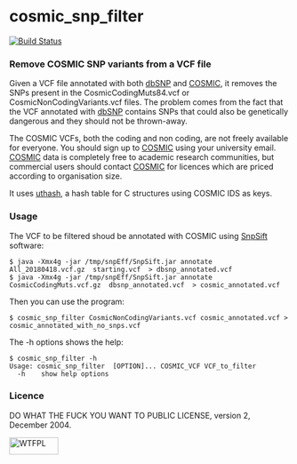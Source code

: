 # cosmic_snp_filter

[![Build Status](https://travis-ci.org/alexcoppe/cosmic_snp_filter.svg?branch=master)](https://travis-ci.org/alexcoppe/cosmic_snp_filter)

### Remove COSMIC SNP variants from a VCF file

Given a VCF file annotated with both [dbSNP](https://www.ncbi.nlm.nih.gov/snp/) and [COSMIC](https://cancer.sanger.ac.uk/cosmic), it removes the SNPs present in the CosmicCodingMuts84.vcf or CosmicNonCodingVariants.vcf files.
The problem comes from the fact that the VCF annotated with [dbSNP](https://www.ncbi.nlm.nih.gov/snp/) contains SNPs that could also be genetically dangerous and they should not be thrown-away.

The COSMIC VCFs, both the coding and non coding, are not freely available for everyone. You should sign up to [COSMIC](https://cancer.sanger.ac.uk/cosmic) using your university email. [COSMIC](https://cancer.sanger.ac.uk/cosmic) data is completely free to academic research communities, but commercial users should contact [COSMIC](https://cancer.sanger.ac.uk/cosmic) for licences which are priced according to organisation size.

It uses [uthash](https://troydhanson.github.io/uthash/), a hash table for C structures using COSMIC IDS as keys.

### Usage

The VCF to be filtered shoud be annotated with COSMIC using [SnpSift](http://snpeff.sourceforge.net/SnpSift.html) software:

```
$ java -Xmx4g -jar /tmp/snpEff/SnpSift.jar annotate All_20180418.vcf.gz  starting.vcf  > dbsnp_annotated.vcf
$ java -Xmx4g -jar /tmp/snpEff/SnpSift.jar annotate CosmicCodingMuts.vcf.gz  dbsnp_annotated.vcf  > cosmic_annotated.vcf
```

Then you can use the program:

```
$ cosmic_snp_filter CosmicNonCodingVariants.vcf cosmic_annotated.vcf > cosmic_annotated_with_no_snps.vcf
```

The -h options shows the help:

```
$ cosmic_snp_filter -h
Usage: cosmic_snp_filter  [OPTION]... COSMIC_VCF VCF_to_filter
  -h	show help options
```

### Licence

DO WHAT THE FUCK YOU WANT TO PUBLIC LICENSE, version 2, December 2004.

<a href="http://www.wtfpl.net/"><img
       src="http://www.wtfpl.net/wp-content/uploads/2012/12/wtfpl-badge-1.png"
       width="88" height="31" alt="WTFPL" />
</a>
